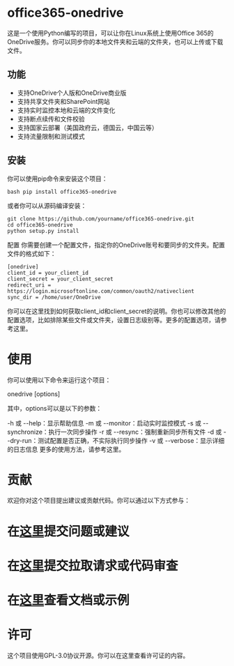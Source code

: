 # office365-onedrive

这是一个使用Python编写的项目，可以让你在Linux系统上使用Office 365的OneDrive服务。你可以同步你的本地文件夹和云端的文件夹，也可以上传或下载文件。

## 功能

- 支持OneDrive个人版和OneDrive商业版
- 支持共享文件夹和SharePoint网站
- 支持实时监控本地和云端的文件变化
- 支持断点续传和文件校验
- 支持国家云部署（美国政府云，德国云，中国云等）
- 支持流量限制和测试模式

## 安装

你可以使用pip命令来安装这个项目：

```
bash pip install office365-onedrive
```

或者你可以从源码编译安装：

```
git clone https://github.com/yourname/office365-onedrive.git
cd office365-onedrive
python setup.py install
```

配置
你需要创建一个配置文件，指定你的OneDrive账号和要同步的文件夹。配置文件的格式如下：
```
[onedrive]
client_id = your_client_id
client_secret = your_client_secret
redirect_uri = https://login.microsoftonline.com/common/oauth2/nativeclient
sync_dir = /home/user/OneDrive
```
你可以在这里找到如何获取client_id和client_secret的说明。你也可以修改其他的配置选项，比如排除某些文件或文件夹，设置日志级别等。更多的配置选项，请参考这里。

# 使用
你可以使用以下命令来运行这个项目：

onedrive [options]

其中，options可以是以下的参数：

-h 或 --help：显示帮助信息
-m 或 --monitor：启动实时监控模式
-s 或 --synchronize：执行一次同步操作
-r 或 --resync：强制重新同步所有文件
-d 或 --dry-run：测试配置是否正确，不实际执行同步操作
-v 或 --verbose：显示详细的日志信息
更多的使用方法，请参考这里。

# 贡献
欢迎你对这个项目提出建议或贡献代码。你可以通过以下方式参与：

# 在[这里]()提交问题或建议
# 在[这里]()提交拉取请求或代码审查
# 在[这里]()查看文档或示例
# 许可
这个项目使用GPL-3.0协议开源。你可以在这里查看许可证的内容。

